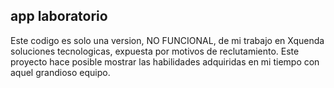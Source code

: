 
## app laboratorio

Este codigo es solo una version, NO FUNCIONAL, de mi trabajo en Xquenda soluciones tecnologicas, 
expuesta por motivos de reclutamiento. Este proyecto hace posible mostrar las habilidades adquiridas
en mi tiempo con aquel grandioso equipo.
